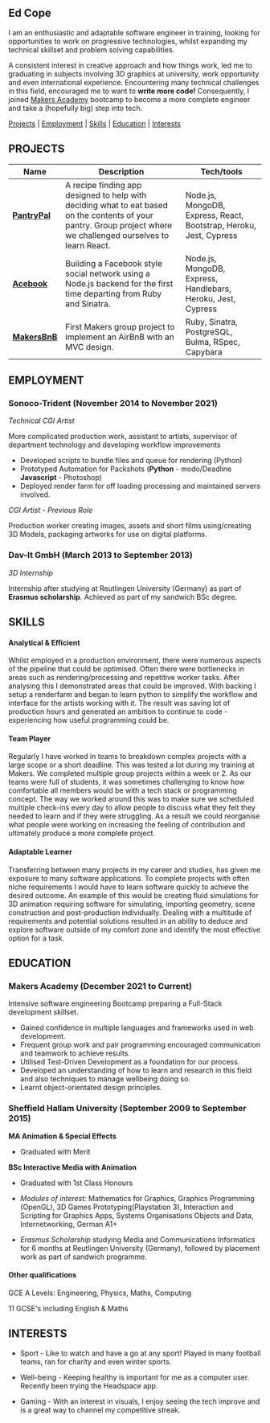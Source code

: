 ## Ed Cope

I am an enthusiastic and adaptable software engineer in training, looking for opportunities to work on progressive technologies, whilst expanding my technical skillset and problem solving capabilities.

A consistent interest in creative approach and how things work, led me to graduating in subjects involving 3D graphics at university, work opportunity and even international experience.
Encountering many technical challenges in this field, encouraged me to want to **write more code!** Consequently, I joined [Makers Academy](https://www.makers.tech/hire/) bootcamp to become a more complete engineer and take a (hopefully big) step into tech.

[Projects](#projects) | [Employment](#skills) | [Skills](#skills) | [Education](#education) | [Interests](#interests)

## PROJECTS

| Name                         | Description       | Tech/tools        |
| ---------------------------- | ----------------- | ----------------- |
| [**PantryPal**](https://github.com/EdCope/pantrypal) | A recipe finding app designed to help with deciding what to eat based on the contents of your pantry. Group project where we challenged ourselves to learn React. | Node.js, MongoDB, Express, React, Bootstrap, Heroku, Jest, Cypress |
| [**Acebook**](https://github.com/nelsonclaire/acebook-jest-in-time) | Building a Facebook style social network using a Node.js backend for the first time departing from Ruby and Sinatra. | Node.js, MongoDB, Express, Handlebars, Heroku, Jest, Cypress |
| [**MakersBnB**](https://github.com/EdCope/makersbnb) | First Makers group project to implement an AirBnB with an MVC design. | Ruby, Sinatra, PostgreSQL, Bulma, RSpec, Capybara |

## EMPLOYMENT

### **Sonoco-Trident** (November 2014 to November 2021)  
_Technical CGI Artist_

More complicated production work, assistant to artists, supervisor of department technology and developing workflow improvements

-	Developed scripts to bundle files and queue for rendering (Python)
- Prototyped Automation for Packshots (**Python** - modo/Deadline **Javascript** - Photoshop)
- Deployed render farm for off loading processing and maintained servers involved.

_CGI Artist - Previous Role_

Production worker creating images, assets and short films using/creating 3D Models, packaging artworks for use on digital platforms.

### **Dav-It GmbH** (March 2013 to September 2013)
_3D Internship_

Internship after studying at Reutlingen University (Germany) as part of **Erasmus scholarship**. Achieved as part of my sandwich BSc degree.

## SKILLS

<!-- Consider skills relevent to software development. Then consider your best skills. Pick 2-4 skills and write a short descriptive paragraph for each one. You should demonstrate how capable you are at this skill with examples.
(Using a STAR example Paragraph) Consider the questions below.

-STAR
-What was the situation/task? (ST)

-How was the skill used?

-What did you do? (action)

-What was the result? -->


#### Analytical & Efficient
Whilst employed in a production environment, there were numerous aspects of the pipeline that could be optimised. Often there were bottlenecks in areas such as rendering/processing and repetitive worker tasks.
After analysing this I demonstrated areas that could be improved. With backing I setup a renderfarm and began to learn python to simplify the workflow and interface for the artists working with it.
The result was saving lot of production hours and generated an ambition to continue to code - experiencing how useful programming could be.

<!-- #### Organised & Methodical
Producing content in the 3D graphics often required more than just a creative and technical skillset. -->

#### Team Player
Regularly I have worked in teams to breakdown complex projects with a large scope or a short deadline. This was tested a lot during my training at Makers. We completed multiple group projects within a week or 2. As our teams were full of students, it was sometimes challenging to know how comfortable all members would be with a tech stack or programming concept. The way we worked around this was to make sure we scheduled multiple check-ins every day to allow people to discuss what they felt they needed to learn and if they were struggling. As a result we could reorganise what people were working on increasing the feeling of contribution and ultimately produce a more complete project.

#### Adaptable Learner
Transferring between many projects in my career and studies, has given me exposure to many software applications. 
To complete projects with often niche requirements I would have to
learn software quickly to achieve the desired outcome.
An example of this would be creating fluid simulations for 3D animation requiring software for simulating, importing geometry, scene construction and post-production individually. Dealing with a multitude of requirements and potential solutions resulted in an ability to deduce and explore software outside of my comfort zone and identify the most effective option for a task.

<!-- h conci>


<!-- Descriptive paragraph of how capable you are at this skill and, if relevant, how it has developed (again use STAR for this)

- I achieved A during my work at B (job, or otherwise)
- I contributed to the growth of X while doing Y (job, or otherwise)
- I built this, made this, broke this, fixed this, etc.
- A link to some on-line evidence (blogs, videos, articles, etc.) -->

## EDUCATION

### Makers Academy (December 2021 to Current)
Intensive software engineering Bootcamp preparing a Full-Stack development skillset.

-	Gained confidence in multiple languages and frameworks used in web development.
-	Frequent group work and pair programming encouraged communication and teamwork to achieve results. 
-	Utilised Test-Driven Development as a foundation for our process.
-	Developed an understanding of how to learn and research in this field and also techniques to manage wellbeing doing so.
-	Learnt object-orientated design principles.

<!-- - Use short descriptions of what you did and a skill you used. (Similar to format from the 'Work Experience' section above)
- e.g Frequently used paring in order to problemsolve effeciently, requiring teamwork and communication.
- you might also mention aspects some other skills/knowledge listed below: 
- OOP, TDD, MVC, DDD
- Agile/XP
- Ruby, Rails, JavaScript
- RSpec, Jasmine -->

### Sheffield Hallam University (September 2009 to September 2015)

**MA Animation & Special Effects**

- Graduated with Merit

**BSc Interactive Media with Animation**

- Graduated with 1st Class Honours

- _Modules of interest:_ Mathematics for Graphics, Graphics Programming (OpenGL), 3D Games Prototyping(Playstation 3), Interaction and Scripting for Graphics Apps, Systems Organisations Objects and Data, Internetworking, German A1+

- _Erasmus Scholarship_ studying Media and Communications Informatics for 6 months at Reutlingen University (Germany), followed by placement work as part of sandwich programme.

#### Other qualifications

GCE A Levels: Engineering, Physics, Maths, Computing

11 GCSE's including English & Maths

## INTERESTS

- Sport - Like to watch and have a go at any sport! Played in many football teams, ran for charity and even winter sports.

- Well-being - Keeping healthy is important for me as a computer user. Recently been trying the Headspace app.

- Gaming - With an interest in visuals, I enjoy seeing the tech improve and is a great way to channel my competitive streak.
